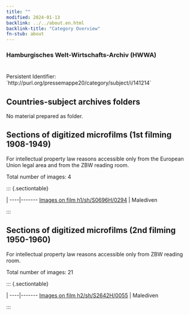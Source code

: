 ```yaml
---
title: ""
modified: 2024-01-13
backlink: ../../about.en.html
backlink-title: "Category Overview"
fn-stub: about
---
```


### Hamburgisches Welt-Wirtschafts-Archiv (HWWA)

# 

<div class="hint">Persistent Identifier: `http://purl.org/pressemappe20/category/subject/i/141214`</div>







## Countries-subject archives folders





No material prepared as folder.



<a id="filmsections" />

## Sections of digitized microfilms (1st filming 1908-1949)

<p>For intellectual property law reasons accessible only from the European Union legal area and from the ZBW reading room.</p>



<p>Total number of images: 4</p>




::: {.sectiontable}

 | 
----|-------
<a class="btn" href="https://pm20.zbw.eu/film/h1/sh/S0696H/0294" rel="nofollow">Images on film h1/sh/S0696H/0294</a> | Malediven


:::




## Sections of digitized microfilms (2nd filming 1950-1960)

<p>For intellectual property law reasons accessible only from ZBW reading room.</p>



<p>Total number of images: 21</p>




::: {.sectiontable}

 | 
----|-------
<a class="btn" href="https://pm20.zbw.eu/film/h2/sh/S2642H/0055" rel="nofollow">Images on film h2/sh/S2642H/0055</a> | Malediven


:::
















